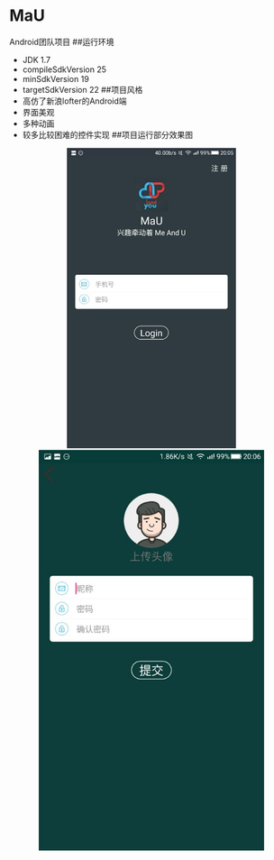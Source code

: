 # MaU
Android团队项目
##运行环境
* JDK 1.7
* compileSdkVersion 25
* minSdkVersion 19
* targetSdkVersion 22
##项目风格
* 高仿了新浪lofter的Android端
* 界面美观
* 多种动画
* 较多比较困难的控件实现
##项目运行部分效果图
<div  style="text-align:center;">
  <img src="https://raw.githubusercontent.com/GitHub-bigT/MaU/master/images/mau_login.jpg" width="300px"/>
</div>
<div  style="text-align:center;">
  <img src="https://github.com/GitHub-bigT/MaU/blob/master/images/mau_register.jpg" width="400px"/>
</div>
